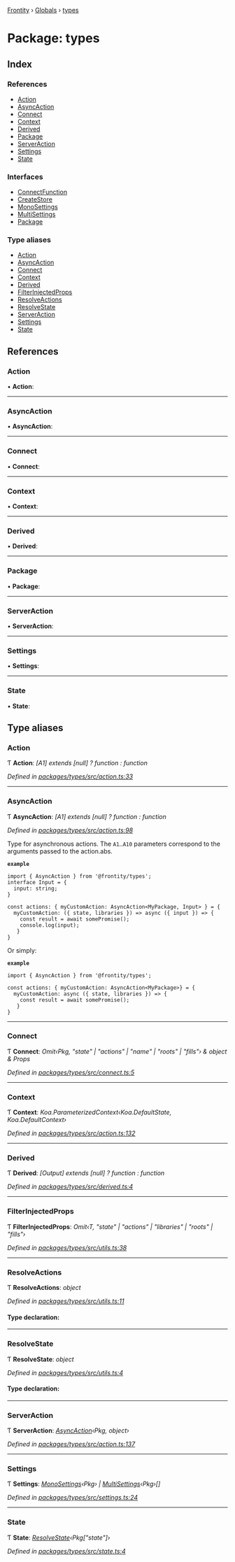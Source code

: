 [Frontity](../README.md) › [Globals](../globals.md) › [types](types.md)

# Package: types

## Index

### References

* [Action](types.md#action)
* [AsyncAction](types.md#asyncaction)
* [Connect](types.md#connect)
* [Context](types.md#context)
* [Derived](types.md#derived)
* [Package](types.md#package)
* [ServerAction](types.md#serveraction)
* [Settings](types.md#settings)
* [State](types.md#state)

### Interfaces

* [ConnectFunction](../interfaces/types.connectfunction.md)
* [CreateStore](../interfaces/types.createstore.md)
* [MonoSettings](../interfaces/types.monosettings.md)
* [MultiSettings](../interfaces/types.multisettings.md)
* [Package](../interfaces/types.package.md)

### Type aliases

* [Action](types.md#action)
* [AsyncAction](types.md#asyncaction)
* [Connect](types.md#connect)
* [Context](types.md#context)
* [Derived](types.md#derived)
* [FilterInjectedProps](types.md#filterinjectedprops)
* [ResolveActions](types.md#resolveactions)
* [ResolveState](types.md#resolvestate)
* [ServerAction](types.md#serveraction)
* [Settings](types.md#settings)
* [State](types.md#state)

## References

###  Action

• **Action**:

___

###  AsyncAction

• **AsyncAction**:

___

###  Connect

• **Connect**:

___

###  Context

• **Context**:

___

###  Derived

• **Derived**:

___

###  Package

• **Package**:

___

###  ServerAction

• **ServerAction**:

___

###  Settings

• **Settings**:

___

###  State

• **State**:

## Type aliases

###  Action

Ƭ **Action**: *[A1] extends [null] ? function : function*

*Defined in [packages/types/src/action.ts:33](https://github.com/frontity/frontity/blob/8f93b4e4/packages/types/src/action.ts#L33)*

___

###  AsyncAction

Ƭ **AsyncAction**: *[A1] extends [null] ? function : function*

*Defined in [packages/types/src/action.ts:98](https://github.com/frontity/frontity/blob/8f93b4e4/packages/types/src/action.ts#L98)*

Type for asynchronous actions.
The `A1`..`A10` parameters correspond to the arguments passed
to the action.abs.

**`example`** 
```
import { AsyncAction } from '@frontity/types';
interface Input = {
  input: string;
}

const actions: { myCustomAction: AsyncAction<MyPackage, Input> } = {
  myCustomAction: ({ state, libraries }) => async ({ input }) => {
    const result = await somePromise();
    console.log(input);
   }
}
```

Or simply:

**`example`** 
```
import { AsyncAction } from '@frontity/types';

const actions: { myCustomAction: AsyncAction<MyPackage>} = {
  myCustomAction: async ({ state, libraries }) => {
    const result = await somePromise();
   }
}
```

___

###  Connect

Ƭ **Connect**: *Omit‹Pkg, "state" | "actions" | "name" | "roots" | "fills"› & object & Props*

*Defined in [packages/types/src/connect.ts:5](https://github.com/frontity/frontity/blob/8f93b4e4/packages/types/src/connect.ts#L5)*

___

###  Context

Ƭ **Context**: *Koa.ParameterizedContext‹Koa.DefaultState, Koa.DefaultContext›*

*Defined in [packages/types/src/action.ts:132](https://github.com/frontity/frontity/blob/8f93b4e4/packages/types/src/action.ts#L132)*

___

###  Derived

Ƭ **Derived**: *[Output] extends [null] ? function : function*

*Defined in [packages/types/src/derived.ts:4](https://github.com/frontity/frontity/blob/8f93b4e4/packages/types/src/derived.ts#L4)*

___

###  FilterInjectedProps

Ƭ **FilterInjectedProps**: *Omit‹T, "state" | "actions" | "libraries" | "roots" | "fills"›*

*Defined in [packages/types/src/utils.ts:38](https://github.com/frontity/frontity/blob/8f93b4e4/packages/types/src/utils.ts#L38)*

___

###  ResolveActions

Ƭ **ResolveActions**: *object*

*Defined in [packages/types/src/utils.ts:11](https://github.com/frontity/frontity/blob/8f93b4e4/packages/types/src/utils.ts#L11)*

#### Type declaration:

___

###  ResolveState

Ƭ **ResolveState**: *object*

*Defined in [packages/types/src/utils.ts:4](https://github.com/frontity/frontity/blob/8f93b4e4/packages/types/src/utils.ts#L4)*

#### Type declaration:

___

###  ServerAction

Ƭ **ServerAction**: *[AsyncAction](types.md#asyncaction)‹Pkg, object›*

*Defined in [packages/types/src/action.ts:137](https://github.com/frontity/frontity/blob/8f93b4e4/packages/types/src/action.ts#L137)*

___

###  Settings

Ƭ **Settings**: *[MonoSettings](../interfaces/types.monosettings.md)‹Pkg› | [MultiSettings](../interfaces/types.multisettings.md)‹Pkg›[]*

*Defined in [packages/types/src/settings.ts:24](https://github.com/frontity/frontity/blob/8f93b4e4/packages/types/src/settings.ts#L24)*

___

###  State

Ƭ **State**: *[ResolveState](types.md#resolvestate)‹Pkg["state"]›*

*Defined in [packages/types/src/state.ts:4](https://github.com/frontity/frontity/blob/8f93b4e4/packages/types/src/state.ts#L4)*
